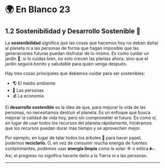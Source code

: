 # 🌍 En Blanco 23

## 1.2 Sostenibilidad y Desarrollo Sostenible 🌱

La **sostenibilidad** significa que las cosas que hacemos hoy no deben dañar al planeta ni a las personas de forma que hagan imposible que las generaciones futuras puedan disfrutar de lo mismo. Es como cuidar un jardín 🌸: si lo cuidas bien, no solo crecen las plantas ahora, sino que el jardín seguirá bonito y saludable para quien venga después. 

Hay tres cosas principales que debemos cuidar para ser sostenibles: 

- 🌎 El medio ambiente
- 👥 Las personas
- 💰 La economía

El **desarrollo sostenible** es la idea de que, para mejorar la vida de las personas, no necesitamos destruir el planeta. Es un enfoque que busca mejorar la calidad de vida hoy, pero sin comprometer el futuro. Es como si, en lugar de usar todos los recursos del planeta rápidamente, hiciéramos que los recursos puedan durar más tiempo y se aprovechen mejor. 

Por ejemplo, en lugar de talar todos los árboles 🌳 para hacer papel, podemos **reciclarlo**. O, en vez de consumir mucha energía de fuentes contaminantes, podemos usar **energía limpia** como la solar ☀️ o eólica 🌬️. Así, el progreso no significa hacerle daño a la Tierra ni a las personas.

---
